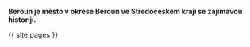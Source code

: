 **Beroun je město v okrese Beroun ve Středočeském kraji se zajímavou historijí.**
<p>{{ site.pages }}</p>
